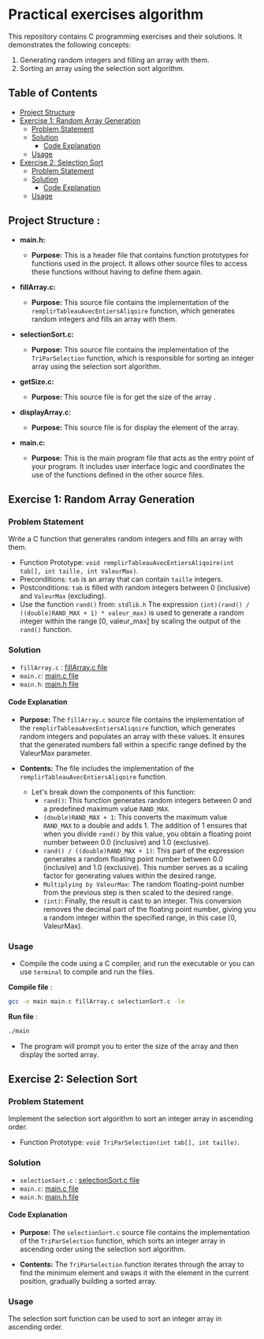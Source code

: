 # Practical exercises algorithm

This repository contains C programming exercises and their solutions. It demonstrates the following concepts:
1. Generating random integers and filling an array with them.
2. Sorting an array using the selection sort algorithm.

## Table of Contents

- [Project Structure](#project-structure)
- [Exercise 1: Random Array Generation](#exercise-1-random-array-generation)
    - [Problem Statement](#problem-statement)
    - [Solution](#solution)
      - [Code Explanation](#code-explanation)
    - [Usage](#usage)
- [Exercise 2: Selection Sort](#exercise-2-selection-sort)
    - [Problem Statement](#problem-statement-1)
    - [Solution](#solution-1)
      - [Code Explanation](#code-explanation-1)
    - [Usage](#usage-1)

## Project Structure :

- **main.h:**
  - **Purpose:** This is a header file that contains function prototypes for functions used in the project. It allows other source files to access these functions without having to define them again.

- **fillArray.c:**
  - **Purpose:** This source file contains the implementation of the `remplirTableauAvecEntiersAliqoire` function, which generates random integers and fills an array with them.

- **selectionSort.c:**
  - **Purpose:** This source file contains the implementation of the `TriParSelection` function, which is responsible for sorting an integer array using the selection sort algorithm.

- **getSize.c:**
  - **Purpose:** This source file is for get the size of the array .
    
- **displayArray.c:**
  - **Purpose:** This source file is for display the element of the array.
    
- **main.c:**
  - **Purpose:** This is the main program file that acts as the entry point of your program. It includes user interface logic and coordinates the use of the functions defined in the other source files.

 
## Exercise 1: Random Array Generation

### Problem Statement

Write a C function that generates random integers and fills an array with them.

- Function Prototype: `void remplirTableauAvecEntiersAliqoire(int tab[], int taille, int ValeurMax)`.
- Preconditions: `tab` is an array that can contain `taille` integers.
- Postconditions: `tab` is filled with random integers between 0 (inclusive) and `ValeurMax` (excluding).
- Use the function `rand()` from: `stdlib.h` The expression `(int)(rand() / ((double)RAND_MAX + 1) * valeur_max)` is used to generate a random integer within the range
  [0, valeur_max] by scaling the output of the `rand()` function.

### Solution
- `fillArray.c` : [fillArray.c file](https://github.com/Kaoutherbo/Pratical-exercises-algorithm/blob/main/fillArray.c)
- `main.c`: [main.c file](https://github.com/Kaoutherbo/Pratical-exercises-algorithm/blob/main/main.c)
- `main.h`: [main.h file](https://github.com/Kaoutherbo/Pratical-exercises-algorithm/blob/main/main.h)
#### Code Explanation

- **Purpose:** The `fillArray.c` source file contains the implementation of the `remplirTableauAvecEntiersAliqoire` function, which generates random integers and populates an array with these values. It ensures that the generated numbers fall within a specific range defined by the ValeurMax parameter.
  
- **Contents:** The file includes the implementation of the `remplirTableauAvecEntiersAliqoire` function.
  - Let's break down the components of this function:
    - `rand()`: This function generates random integers between 0 and a predefined maximum value `RAND_MAX`.
    - `(double)RAND_MAX + 1`: This converts the maximum value `RAND_MAX` to a double and adds 1. The addition of 1 ensures that when you divide `rand()` by this value, you obtain a floating point number between 0.0 (inclusive) and 1.0 (exclusive).
    - `rand() / ((double)RAND_MAX + 1)`: This part of the expression generates a random floating point number between 0.0 (inclusive) and 1.0 (exclusive). This number serves as a scaling factor for generating values within the desired range.
    - `Multiplying by ValeurMax`: The random floating-point number from the previous step is then scaled to the desired range. 
    - `(int)`: Finally, the result is cast to an integer. This conversion removes the decimal part of the floating point number, giving you a random integer within the specified range, in this case [0, ValeurMax).

### Usage

- Compile the code using a C compiler, and run the executable or you can use `terminal` to compile and run the files.
  
**Compile file** :
```bash
gcc -o main main.c fillArray.c selectionSort.c -lm
```
**Run file** :
```bash
./main
```
- The program will prompt you to enter the size of the array and then display the sorted array.

## Exercise 2: Selection Sort

### Problem Statement

Implement the selection sort algorithm to sort an integer array in ascending order.

- Function Prototype: `void TriParSelection(int tab[], int taille)`.

### Solution

- `selectionSort.c` : [selectionSort.c file](https://github.com/Kaoutherbo/Pratical-exercises-algorithm/blob/main/selectionSort.c)
- `main.c`: [main.c file](https://github.com/Kaoutherbo/Pratical-exercises-algorithm/blob/main/main.c)
- `main.h`: [main.h file](https://github.com/Kaoutherbo/Pratical-exercises-algorithm/blob/main/main.h)
  
#### Code Explanation

- **Purpose:** The `selectionSort.c` source file contains the implementation of the `TriParSelection` function, which sorts an integer array in ascending order using the selection sort algorithm.

- **Contents:** The `TriParSelection` function iterates through the array to find the minimum element and swaps it with the element in the current position, gradually building a sorted array.

### Usage

The selection sort function can be used to sort an integer array in ascending order.
